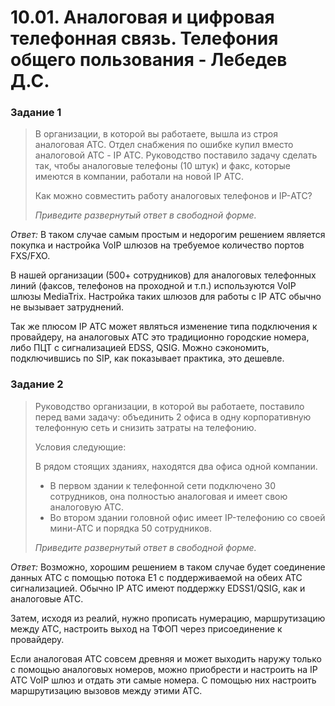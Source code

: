 # 10.01. Аналоговая и цифровая телефонная связь. Телефония общего пользования - Лебедев Д.С.
### Задание 1
> В организации, в которой вы работаете, вышла из строя аналоговая АТС. Отдел снабжения по ошибке купил вместо аналоговой АТС - IP АТС. Руководство поставило задачу сделать так, чтобы аналоговые телефоны (10 штук) и факс, которые имеются в компании, работали на новой IP АТС.
> 
> Как можно совместить работу аналоговых телефонов и IP-АТС?
> 
> *Приведите развернутый ответ в свободной форме.*

*Ответ:*
В таком случае самым простым и недорогим решением является покупка и настройка VoIP шлюзов на требуемое количество портов FXS/FXO.

В нашей организации (500+ сотрудников) для аналоговых телефонных линий (факсов, телефонов на проходной и т.п.) используются VoIP шлюзы MediaTrix. Настройка таких шлюзов для работы с IP АТС обычно не вызывает затруднений.

Так же плюсом IP АТС может являться изменение типа подключения к провайдеру, на аналоговых АТС это традиционно городские номера, либо ПЦТ с сигнализацией EDSS, QSIG. Можно сэкономить, подключившись по SIP, как показывает практика, это дешевле.
### Задание 2
> Руководство организации, в которой вы работаете, поставило перед вами задачу: объединить 2 офиса в одну корпоративную телефонную сеть и снизить затраты на телефонию.
> 
> Условия следующие:
> 
> В рядом стоящих зданиях, находятся два офиса одной компании.
> - В первом здании к телефонной сети подключено 30 сотрудников, она полностью аналоговая и имеет свою аналоговую АТС.
> - Во втором здании головной офис имеет IP-телефонию со своей мини-АТС и порядка 50 сотрудников.
> 
> *Приведите развернутый ответ в свободной форме.*

*Ответ:*
Возможно, хорошим решением в таком случае будет соединение данных АТС с помощью потока E1 с поддерживаемой на обеих АТС сигнализацией. Обычно IP АТС имеют поддержку EDSS1/QSIG, как и аналоговые АТС.

Затем, исходя из реалий, нужно прописать нумерацию, маршрутизацию между АТС, настроить выход на ТФОП через присоединение к провайдеру.

Если аналоговая АТС совсем древняя и может выходить наружу только с помощью аналоговых номеров, можно приобрести и настроить на IP АТС VoIP шлюз и отдать эти самые номера. С помощью них настроить маршрутизацию вызовов между этими АТС.
